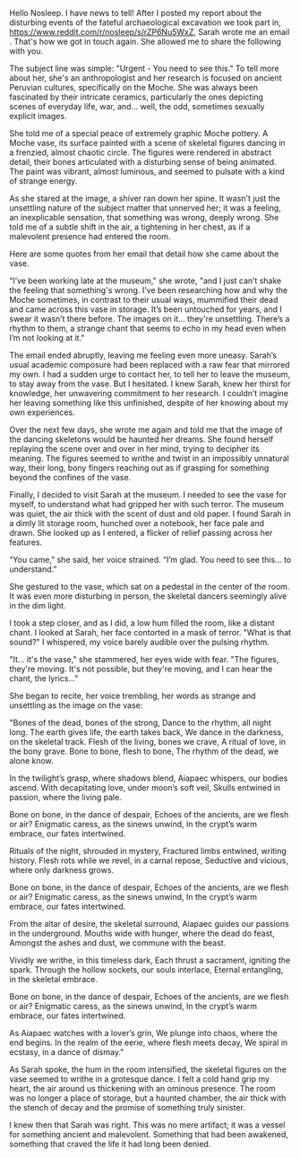 Hello Nosleep. I have news to tell! After I posted my report about the disturbing events of the fateful archaeological excavation we took part in, https://www.reddit.com/r/nosleep/s/rZP6Nu5WxZ,  Sarah wrote me an email . That's how we got in touch again. She allowed me to share the following with you.

The subject line was simple: "Urgent - You need to see this." To tell more about her, she's an anthropologist and her research is focused on ancient Peruvian cultures, specifically on the Moche. She was always been fascinated by their intricate ceramics, particularly the ones depicting scenes of everyday life, war, and… well, the odd, sometimes sexually explicit images.

She told me of a special peace of extremely graphic Moche pottery. A Moche vase, its surface painted with a scene of skeletal figures dancing in a frenzied, almost chaotic circle. The figures were rendered in abstract detail, their bones articulated with a disturbing sense of being animated. The paint was vibrant, almost luminous, and seemed to pulsate with a kind of strange energy.

As she stared at the image, a shiver ran down her spine. It wasn't just the unsettling nature of the subject matter that unnerved her; it was a feeling, an inexplicable sensation, that something was wrong, deeply wrong. She told me of a subtle shift in the air, a tightening in her chest, as if a malevolent presence had entered the room.

Here are some quotes from her email that detail how she came about the vase.

“I’ve been working late at the museum," she wrote, "and I just can’t shake the feeling that something's wrong. I’ve been researching  how and why the Moche sometimes, in contrast to their usual ways, mummified their dead and came across this vase in storage. It’s been untouched for years, and I swear it wasn’t there before. The images on it… they're unsettling. There’s a rhythm to them, a strange chant that seems to echo in my head even when I’m not looking at it."

The email ended abruptly, leaving me feeling even more uneasy. Sarah’s usual academic composure had been replaced with a raw fear that mirrored my own. I had a sudden urge to contact her, to tell her to leave the museum, to stay away from the vase. But I hesitated. I knew Sarah, knew her thirst for knowledge, her unwavering commitment to her research. I couldn’t imagine her leaving something like this unfinished, despite of her knowing about my own experiences.

Over the next few days, she wrote me again and told me that the image of the dancing skeletons would be haunted her dreams. She found herself replaying the scene over and over in her mind, trying to decipher its meaning. The figures seemed to writhe and twist in an impossibly unnatural way, their long, bony fingers reaching out as if grasping for something beyond the confines of the vase.

Finally, I decided to visit Sarah at the museum. I needed to see the vase for myself, to understand what had gripped her with such terror. The museum was quiet, the air thick with the scent of dust and old paper. I found Sarah in a dimly lit storage room, hunched over a notebook, her face pale and drawn. She looked up as I entered, a flicker of relief passing across her features.

“You came,” she said, her voice strained. “I’m glad. You need to see this… to understand.”

She gestured to the vase, which sat on a pedestal in the center of the room. It was even more disturbing in person, the skeletal dancers seemingly alive in the dim light.

I took a step closer, and as I did, a low hum filled the room, like a distant chant. I looked at Sarah, her face contorted in a mask of terror. "What is that sound?" I whispered, my voice barely audible over the pulsing rhythm.

"It… it's the vase," she stammered, her eyes wide with fear. "The figures, they're moving. It's not possible, but they're moving, and I can hear the chant, the lyrics..."

She began to recite, her voice trembling, her words as strange and unsettling as the image on the vase:

"Bones of the dead, bones of the strong, Dance to the rhythm, all night long. The earth gives life, the earth takes back, We dance in the darkness, on the skeletal track. Flesh of the living, bones we crave, A ritual of love, in the bony grave. Bone to bone, flesh to bone, The rhythm of the dead, we alone know. 

In the twilight’s grasp, where shadows blend,
Aiapaec whispers, our bodies ascend.
With decapitating love, under moon’s soft veil,
Skulls entwined in passion, where the living pale.

Bone on bone, in the dance of despair,
Echoes of the ancients, are we flesh or air?
Enigmatic caress, as the sinews unwind,
In the crypt’s warm embrace, our fates intertwined.

Rituals of the night, shrouded in mystery,
Fractured limbs entwined, writing history.
Flesh rots while we revel, in a carnal repose,
Seductive and vicious, where only darkness grows.

Bone on bone, in the dance of despair,
Echoes of the ancients, are we flesh or air?
Enigmatic caress, as the sinews unwind,
In the crypt’s warm embrace, our fates intertwined.

From the altar of desire, the skeletal surround,
Aiapaec guides our passions in the underground.
Mouths wide with hunger, where the dead do feast,
Amongst the ashes and dust, we commune with the beast.

Vividly we writhe, in this timeless dark,
Each thrust a sacrament, igniting the spark.
Through the hollow sockets, our souls interlace,
Eternal entangling, in the skeletal embrace.

Bone on bone, in the dance of despair,
Echoes of the ancients, are we flesh or air?
Enigmatic caress, as the sinews unwind,
In the crypt’s warm embrace, our fates intertwined.

As Aiapaec watches with a lover’s grin,
We plunge into chaos, where the end begins.
In the realm of the eerie, where flesh meets decay,
We spiral in ecstasy, in a dance of dismay."

As Sarah spoke, the hum in the room intensified, the skeletal figures on the vase seemed to writhe in a grotesque dance. I felt a cold hand grip my heart, the air around us thickening with an ominous presence. The room was no longer a place of storage, but a haunted chamber, the air thick with the stench of decay and the promise of something truly sinister.

I knew then that Sarah was right. This was no mere artifact; it was a vessel for something ancient and malevolent. Something that had been awakened, something that craved the life it had long been denied.
